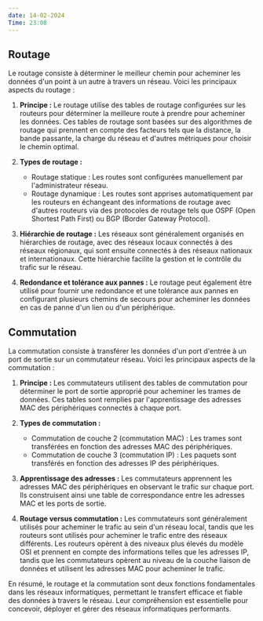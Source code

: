 ```yaml
---
date: 14-02-2024
Time: 23:08
---
```

## Routage

Le routage consiste à déterminer le meilleur chemin pour acheminer les données d'un point à un autre à travers un réseau. Voici les principaux aspects du routage :

1. **Principe :** Le routage utilise des tables de routage configurées sur les routeurs pour déterminer la meilleure route à prendre pour acheminer les données. Ces tables de routage sont basées sur des algorithmes de routage qui prennent en compte des facteurs tels que la distance, la bande passante, la charge du réseau et d'autres métriques pour choisir le chemin optimal.
    
2. **Types de routage :**
    
    - Routage statique : Les routes sont configurées manuellement par l'administrateur réseau.
    - Routage dynamique : Les routes sont apprises automatiquement par les routeurs en échangeant des informations de routage avec d'autres routeurs via des protocoles de routage tels que OSPF (Open Shortest Path First) ou BGP (Border Gateway Protocol).
3. **Hiérarchie de routage :** Les réseaux sont généralement organisés en hiérarchies de routage, avec des réseaux locaux connectés à des réseaux régionaux, qui sont ensuite connectés à des réseaux nationaux et internationaux. Cette hiérarchie facilite la gestion et le contrôle du trafic sur le réseau.
    
4. **Redondance et tolérance aux pannes :** Le routage peut également être utilisé pour fournir une redondance et une tolérance aux pannes en configurant plusieurs chemins de secours pour acheminer les données en cas de panne d'un lien ou d'un périphérique.
    

## Commutation

La commutation consiste à transférer les données d'un port d'entrée à un port de sortie sur un commutateur réseau. Voici les principaux aspects de la commutation :

1. **Principe :** Les commutateurs utilisent des tables de commutation pour déterminer le port de sortie approprié pour acheminer les trames de données. Ces tables sont remplies par l'apprentissage des adresses MAC des périphériques connectés à chaque port.
    
2. **Types de commutation :**
    
    - Commutation de couche 2 (commutation MAC) : Les trames sont transférées en fonction des adresses MAC des périphériques.
    - Commutation de couche 3 (commutation IP) : Les paquets sont transférés en fonction des adresses IP des périphériques.
3. **Apprentissage des adresses :** Les commutateurs apprennent les adresses MAC des périphériques en observant le trafic sur chaque port. Ils construisent ainsi une table de correspondance entre les adresses MAC et les ports de sortie.
    
4. **Routage versus commutation :** Les commutateurs sont généralement utilisés pour acheminer le trafic au sein d'un réseau local, tandis que les routeurs sont utilisés pour acheminer le trafic entre des réseaux différents. Les routeurs opèrent à des niveaux plus élevés du modèle OSI et prennent en compte des informations telles que les adresses IP, tandis que les commutateurs opèrent au niveau de la couche liaison de données et utilisent les adresses MAC pour acheminer le trafic.
    

En résumé, le routage et la commutation sont deux fonctions fondamentales dans les réseaux informatiques, permettant le transfert efficace et fiable des données à travers le réseau. Leur compréhension est essentielle pour concevoir, déployer et gérer des réseaux informatiques performants.